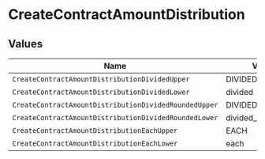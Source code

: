 # CreateContractAmountDistribution


## Values

| Name                                                  | Value                                                 |
| ----------------------------------------------------- | ----------------------------------------------------- |
| `CreateContractAmountDistributionDividedUpper`        | DIVIDED                                               |
| `CreateContractAmountDistributionDividedLower`        | divided                                               |
| `CreateContractAmountDistributionDividedRoundedUpper` | DIVIDED_ROUNDED                                       |
| `CreateContractAmountDistributionDividedRoundedLower` | divided_rounded                                       |
| `CreateContractAmountDistributionEachUpper`           | EACH                                                  |
| `CreateContractAmountDistributionEachLower`           | each                                                  |